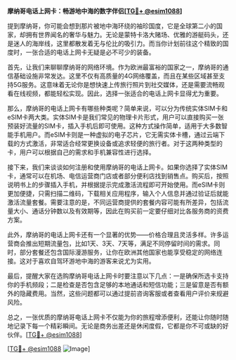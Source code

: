 **摩纳哥电话上网卡：畅游地中海的数字伴侣[[TG💪+ @esim1088](https://t.me/s/esim1088)]**

提到摩纳哥，你可能会想到那片被地中海环绕的袖珍国度，它是全球第二小的国家，却拥有世界闻名的奢华与魅力。无论是蒙特卡洛大赌场、优雅的游艇码头，还是迷人的海岸线，这里都散发着无与伦比的吸引力。而当你计划前往这个精致的国度时，一张合适的电话上网卡无疑是必不可少的装备。

首先，让我们来聊聊摩纳哥的网络环境。作为欧洲最富裕的国家之一，摩纳哥的通信基础设施非常发达。这里不仅有高质量的4G网络覆盖，而且在某些区域甚至支持5G服务。这意味着无论你是想快速上传旅行照片到社交媒体，还是需要流畅观看在线视频，都能轻松实现。因此，选择一张适合的电话上网卡显得尤为重要。

那么，摩纳哥的电话上网卡有哪些种类呢？简单来说，可以分为传统实体SIM卡和eSIM卡两大类。实体SIM卡是我们常见的物理卡片形式，用户可以直接购买一张预装好流量的SIM卡，插入手机后即可使用。这种方式操作简单，适用于大多数智能手机用户。而eSIM卡则是一种虚拟的电子芯片，它无需实体卡槽，通过云端下载的方式激活，非常适合经常更换设备或追求轻便的旅行者。对于这两种类型的卡，用户可以根据自己的需求和手机兼容性进行选择。

接下来，我们来谈谈如何注册和使用摩纳哥的电话上网卡。如果你选择了实体SIM卡，通常可以在机场、电信运营商门店或者部分便利店找到销售点。购买后，按照说明书上的步骤插入手机，并根据提示完成激活流程即可开始使用。而eSIM卡则更加便捷，只需扫描二维码，下载相关应用程序，输入个人信息并通过验证后就能激活流量套餐。需要注意的是，不同运营商提供的套餐内容可能有所差异，包括流量大小、通话分钟数以及有效期等，因此在购买前一定要仔细对比各服务商的资费方案。

此外，摩纳哥的电话上网卡还有一个显著的优势——价格合理且灵活多样。许多运营商会推出短期流量包，比如1天、3天、7天等，满足不同停留时间的需求。同时，部分套餐还包含国际漫游服务，让你在欧洲其他国家也能享受稳定的网络连接。这对于喜欢自驾环游地中海的游客来说尤为实用。

最后，提醒大家在选购摩纳哥电话上网卡时要注意以下几点：一是确保所选卡支持你的手机频段；二是检查是否包含足够的本地通话和短信功能；三是留意是否有额外的隐藏费用。当然，这些问题都可以通过提前咨询客服或者查看用户评价来规避风险。

总之，一张优质的摩纳哥电话上网卡不仅能为你的旅程增添便利，还能让你随时随地记录下每一个精彩瞬间。无论是商务出差还是休闲度假，它都是你不可或缺的好伙伴。[[TG💪+ @esim1088](https://t.me/s/esim1088)]

[[TG💪+ @esim1088](https://t.me/s/esim1088) ![Image](https://i.postimg.cc/4NQfJmqS/Snipaste-2025-05-13-00-14-12.png)]